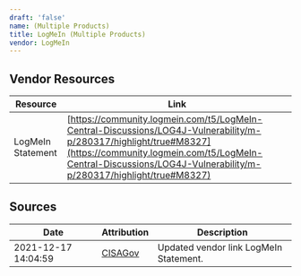 ```yaml
---
draft: 'false'
name: (Multiple Products)
title: LogMeIn (Multiple Products)
vendor: LogMeIn
---
```


## Vendor Resources
| Resource | Link |
| --- | --- |
| LogMeIn Statement | [https://community.logmein.com/t5/LogMeIn-Central-Discussions/LOG4J-Vulnerability/m-p/280317/highlight/true#M8327](https://community.logmein.com/t5/LogMeIn-Central-Discussions/LOG4J-Vulnerability/m-p/280317/highlight/true#M8327) |



## Sources
| Date | Attribution | Description |
| --- | --- | --- |
| 2021-12-17 14:04:59 | [CISAGov](https://raw.githubusercontent.com/cisagov/log4j-affected-db/develop/README.md) | Updated vendor link LogMeIn Statement.  |

